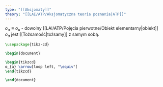 ```yaml
---
type: "[[Aksjomaty]]"
theory: "[[LAI/ATP/Aksjomatyczna teoria poznania|ATP]]"
---
```

$o_a \equiv o_a$ - dowolny [[LAI/ATP/Pojęcia pierwotne/Obiekt elementarny|obiekt]] $o_a$ jest [[Tożsamość|tożsamy]] z samym sobą.

```tikz
\usepackage{tikz-cd}

\begin{document}

\begin{tikzcd}
o_{a} \arrow[loop left, "\equiv"]
\end{tikzcd}

\end{document}
```
